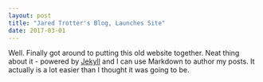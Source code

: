 ```yaml
---
layout: post
title: "Jared Trotter's Blog, Launches Site"
date: 2017-03-01
---
```


Well. Finally got around to putting this old website together. Neat thing about it - powered by [Jekyll](http://jekyllrb.com) and I can use Markdown to author my posts. It actually is a lot easier than I thought it was going to be.